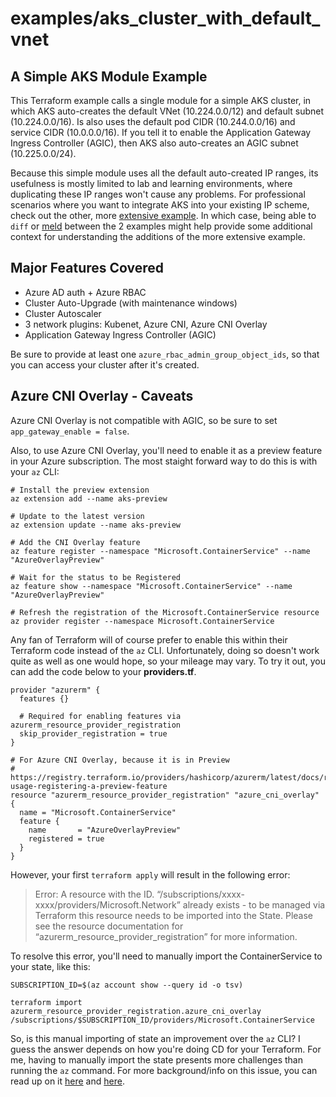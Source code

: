 # examples/aks_cluster_with_default_vnet

## A Simple AKS Module Example

This Terraform example calls a single module for a simple AKS cluster, in which AKS auto-creates the default VNet (10.224.0.0/12) and default subnet (10.224.0.0/16). Is also uses the default pod CIDR (10.244.0.0/16) and service CIDR (10.0.0.0/16). If you tell it to enable the Application Gateway Ingress Controller (AGIC), then AKS also auto-creates an AGIC subnet (10.225.0.0/24).

Because this simple module uses all the default auto-created IP ranges, its usefulness is mostly limited to lab and learning environments, where duplicating these IP ranges won't cause any problems. For professional scenarios where you want to integrate AKS into your existing IP scheme, check out the other, more [extensive example](/examples/aks_cluster_with_byo_vnet/README.md). In which case, being able to `diff` or [meld](https://meld.app/) between the 2 examples might help provide some additional context for understanding the additions of the more extensive example.

## Major Features Covered

- Azure AD auth + Azure RBAC
- Cluster Auto-Upgrade (with maintenance windows)
- Cluster Autoscaler
- 3 network plugins: Kubenet, Azure CNI, Azure CNI Overlay
- Application Gateway Ingress Controller (AGIC)

Be sure to provide at least one `azure_rbac_admin_group_object_ids`, so that you can access your cluster after it's created.

## Azure CNI Overlay - Caveats

Azure CNI Overlay is not compatible with AGIC, so be sure to set `app_gateway_enable = false`.

Also, to use Azure CNI Overlay, you'll need to enable it as a preview feature in your Azure subscription. The most staight forward way to do this is with your `az` CLI:

```
# Install the preview extension
az extension add --name aks-preview

# Update to the latest version
az extension update --name aks-preview

# Add the CNI Overlay feature
az feature register --namespace "Microsoft.ContainerService" --name "AzureOverlayPreview"

# Wait for the status to be Registered
az feature show --namespace "Microsoft.ContainerService" --name "AzureOverlayPreview"

# Refresh the registration of the Microsoft.ContainerService resource
az provider register --namespace Microsoft.ContainerService
```

Any fan of Terraform will of course prefer to enable this within their Terraform code instead of the `az` CLI. Unfortunately, doing so doesn't work quite as well as one would hope, so your mileage may vary. To try it out, you can add the code below to your **providers.tf**. 

```
provider "azurerm" {
  features {}

  # Required for enabling features via azurerm_resource_provider_registration
  skip_provider_registration = true
}

# For Azure CNI Overlay, because it is in Preview
# https://registry.terraform.io/providers/hashicorp/azurerm/latest/docs/resources/resource_provider_registration#example-usage-registering-a-preview-feature
resource "azurerm_resource_provider_registration" "azure_cni_overlay" {
  name = "Microsoft.ContainerService"
  feature {
    name       = "AzureOverlayPreview"
    registered = true
  }
}
```

However, your first `terraform apply` will result in the following error:
> Error: A resource with the ID. “/subscriptions/xxxx-xxxx/providers/Microsoft.Network” already exists - to be managed via Terraform this resource needs to be imported into the State. Please see the resource documentation for “azurerm_resource_provider_registration” for more information.

To resolve this error, you'll need to manually import the ContainerService to your state, like this:

```
SUBSCRIPTION_ID=$(az account show --query id -o tsv)

terraform import azurerm_resource_provider_registration.azure_cni_overlay /subscriptions/$SUBSCRIPTION_ID/providers/Microsoft.ContainerService
```

So, is this manual importing of state an improvement over the `az` CLI? I guess the answer depends on how you're doing CD for your Terraform. For me, having to manually import the state presents more challenges than running the `az` command. For more background/info on this issue, you can read up on it [here](https://discuss.hashicorp.com/t/how-to-enable-azure-preview-feature/43977) and [here](https://stackoverflow.com/questions/74659956/to-enable-preview-feature-of-azure-resource-provider).
